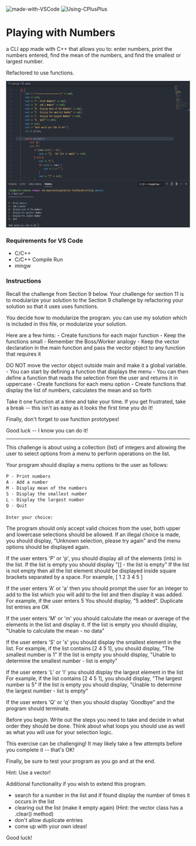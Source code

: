 ![made-with-VSCode](https://img.shields.io/badge/Made%20With-VS%20Code-green)  ![Using-CPlusPlus](https://img.shields.io/badge/Using-C%2B%2B-ff69b4)

# Playing with Numbers
a CLI app made with C++ that allows you to: enter numbers, print the numbers entered, find the mean of the numbers, and find the smallest or largest number.

Refactored to use functions.

<img src="./assets/screenshot.png"
     alt="Img"
     style="margin-right: 10px; height: 400px;" />

### Requirements for VS Code
* C/C++
* C/C++ Compile Run
* mingw


### Instructions
Recall the challenge from Section 9 below.
Your challenge for section 11 is to modularize your solution to the Section 9
challenge by refactoring your solution so that it uses uses functions.
    
You decide how to modularize the program.
you can use my solution which is included in this file, or modularize your solution.
    
 Here are a few hints:
    - Create functions for each major function
    - Keep the functions small
    - Remember the Boss/Worker analogy
    - Keep the vector declaration in the main function and pass the vector object
        to any function that requires it

DO NOT move the vector object outside main and make it a global variable.
    - You can start by defining a function that displays the menu
    - You can then define a function that reads the selection from the user and returns it in uppercase
    - Create functions for each menu option
    - Create functions that display the list of numbers, calculates the mean and so forth
        
Take it one function at a time and take your time.
If you get frustrated, take a break -- this isn't as easy as it looks the first time you do it!
    
Finally,  don't forget to use function prototypes!
    
Good luck -- I know you can do it!

<hr />

This challenge is about using a collection (list) of integers and allowing the user
to select options from a menu to perform operations on the list.
    
Your program should display a menu options to the user as follows:
    
    P - Print numbers
    A - Add a number
    M - Display mean of the numbers
    S - Display the smallest number
    L - Display the largest number
    Q - Quit

    Enter your choice:
    
The program should only accept valid choices from the user, both upper and lowercase selections should be allowed.
If an illegal choice is made, you should display, "Unknown selection, please try again" and the menu options should be
displayed again.


If the user enters 'P' or 'p', you should display all of the elements (ints) in the list.
If the list is empty you should display "[] - the list is empty"
If the list is not empty then all the list element should be displayed inside square brackets separated by a space. 
For example, [ 1 2 3 4 5 ]
      
If the user enters 'A' or 'a' then you should prompt the user for an integer to add to the list 
which you will add to the list and then display it was added. For example, if the user enters 5
You should display, "5 added".
Duplicate list entries are OK

If the user enters 'M' or 'm'  you should calculate the mean or average of the elements in the list and display it.
If the list is empty you should display, "Unable to calculate the mean - no data"

If the user enters 'S' or 's' you should display the smallest element in the list.
For example, if the list contains [2 4 5 1],  you should display, "The smallest number is 1"
If the list is empty you should display, "Unable to determine the smallest number - list is empty"

If the user enters 'L' or 'l' you should display the largest element in the list
For example, if the list contains [2 4 5 1], you should display, "The largest number is 5"
If the list is empty you should display, "Unable to determine the largest number - list is empty"

If the user enters 'Q' or 'q' then you should display 'Goodbye" and the program should terminate.

Before you begin. Write out the steps you need to take and decide in what order they should be done.
Think about what loops you should use as well as what you will use for your selection logic.

This exercise can be challenging! It may likely take a few attempts before you complete it -- that's OK!

Finally, be sure to test your program as you go and at the end.

Hint: Use a vector!

Additional functionality if you wish to extend this program.

- search for a number in the list and if found display the number of times it occurs in the list
- clearing out the list (make it empty again) (Hint: the vector class has a .clear() method)
- don't allow duplicate entries
- come up with your own ideas!

Good luck!
